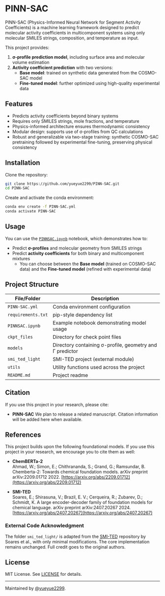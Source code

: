 # PINN-SAC

PINN-SAC (Physics-Informed Neural Network for Segment Activity Coefficients) is a machine learning framework designed to predict molecular activity coefficients in multicomponent systems using only molecular SMILES strings, composition, and temperature as input. 

This project provides:

1. **σ-profile prediction model**, including surface area and molecular volume estimation  
2. **Activity coefficient prediction** with two versions:  
   - **Base model**: trained on synthetic data generated from the COSMO-SAC model  
   - **Fine-tuned model**: further optimized using high-quality experimental data  

## Features

- Predicts activity coefficients beyond binary systems
- Requires only SMILES strings, mole fractions, and temperature
- Physics-informed architecture ensures thermodynamic consistency  
- Modular design: supports use of σ-profiles from QC calculations  
- Robust and generalizable via two-stage training: synthetic COSMO-SAC pretraining followed by experimental fine-tuning, preserving physical consistency

## Installation

Clone the repository:

```bash
git clone https://github.com/yueyue2299/PINN-SAC.git
cd PINN-SAC
```

Create and activate the conda environment:

```bash
conda env create -f PINN-SAC.yml
conda activate PINN-SAC
```

## Usage

You can use the [`PINNSAC.ipynb`](./PINNSAC.ipynb) notebook, which demonstrates how to:

- Predict **σ-profiles** and molecular geometry from SMILES strings  
- Predict **activity coefficients** for both binary and multicomponent mixtures  
  - You can choose between the **Base model** (trained on COSMO-SAC data) and the **Fine-tuned model** (refined with experimental data)

## Project Structure

| File/Folder        | Description                                              |
|--------------------|----------------------------------------------------------|
| `PINN-SAC.yml`     | Conda environment configuration                          |
| `requirements.txt` | pip-style dependency list                                |
| `PINNSAC.ipynb`    | Example notebook demonstrating model usage               |
| `ckpt_files`       | Directory for check point files                          |
| `models`           | Directory containing σ-profile, geometry and Γ predictor |
| `smi_ted_light`    | SMI-TED project (external module)                        |
| `utils`            | Utility functions used across the project                |
| `README.md`        | Project readme                                           |

## Citation

If you use this project in your research, please cite:

- **PINN-SAC** 
We plan to release a related manuscript. Citation information will be added here when available.

## References

This project builds upon the following foundational models. If you use this project in your research, we encourage you to cite them as well:

- **ChemBERTa-2**  
Ahmad, W.; Simon, E.; Chithrananda, S.; Grand, G.; Ramsundar, B. Chemberta-2: Towards chemical foundation models. arXiv preprint arXiv:2209.01712 2022.
[https://arxiv.org/abs/2209.01712](https://arxiv.org/abs/2209.01712)

- **SMI-TED**  
Soares, E.; Shirasuna, V.; Brazil, E. V.; Cerqueira, R.; Zubarev, D.; Schmidt, K. A large encoder-decoder family of foundation models for chemical language. arXiv preprint arXiv:2407.20267 2024.
[https://arxiv.org/abs/2407.20267](https://arxiv.org/abs/2407.20267)

### External Code Acknowledgment

The folder `smi_ted_light/` is adapted from the [SMI-TED](https://github.com/IBM/materials/tree/main/models/smi_ted) repository by Soares et al., with only minimal modifications. The core implementation remains unchanged. Full credit goes to the original authors.

## License

MIT License. See [LICENSE](LICENSE) for details.

---

Maintained by [@yueyue2299](https://github.com/yueyue2299).

